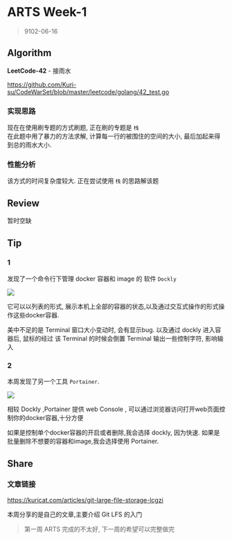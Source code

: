 # ARTS Week-1

> 9102-06-16

## Algorithm

**LeetCode-42** - 接雨水

https://github.com/Kuri-su/CodeWarSet/blob/master/leetcode/golang/42_test.go

### 实现思路

现在在使用刷专题的方式刷题, 正在刷的专题是 `栈`  
在此题中用了暴力的方法求解, 计算每一行的被围住的空间的大小, 最后加起来得到总的雨水大小. 

### 性能分析

该方式的时间复杂度较大. 正在尝试使用 `栈` 的思路解该题  

## Review

暂时空缺

## Tip

### 1

发现了一个命令行下管理 docker 容器和 image 的 软件 `Dockly`

![](https://cloud.githubusercontent.com/assets/316371/25682867/c5212216-3027-11e7-8f36-72d38516d2af.gif)

它可以以列表的形式, 展示本机上全部的容器的状态,以及通过交互式操作的形式操作这些docker容器.

美中不足的是 Terminal 窗口大小变动时, 会有显示bug. 以及通过 dockly 进入容器后, 鼠标的经过 该 Terminal 的时候会倒置 Terminal 输出一些控制字符, 影响输入

### 2

本周发现了另一个工具 `Portainer`.

![](https://s1.51cto.com/images/blog/201803/05/b138b2e9e8f5d0748df6fde86da103c0.png?x-oss-process=image/watermark,size_16,text_QDUxQ1RP5Y2a5a6i,color_FFFFFF,t_100,g_se,x_10,y_10,shadow_90,type_ZmFuZ3poZW5naGVpdGk=)

相较 Dockly ,Portainer 提供 web Console , 可以通过浏览器访问打开web页面控制你的docker容器,十分方便

如果是控制单个docker容器的开启或者删除,我会选择 dockly, 因为快速. 如果是批量删除不想要的容器和image,我会选择使用 Portainer.

## Share

### 文章链接

https://kuricat.com/articles/git-large-file-storage-lcgzi

本周分享的是自己的文章,主要介绍 Git LFS 的入门


> 第一周 ARTS 完成的不太好, 下一周的希望可以完整做完
